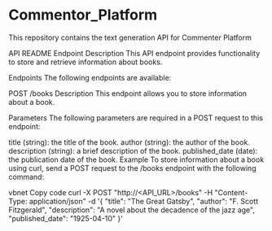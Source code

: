 # Commentor_Platform
This repository contains the text generation API for Commenter Platform 

API README
Endpoint Description
This API endpoint provides functionality to store and retrieve information about books.

Endpoints
The following endpoints are available:

POST /books
Description
This endpoint allows you to store information about a book.

Parameters
The following parameters are required in a POST request to this endpoint:

title (string): the title of the book.
author (string): the author of the book.
description (string): a brief description of the book.
published_date (date): the publication date of the book.
Example
To store information about a book using curl, send a POST request to the /books endpoint with the following command:

vbnet
Copy code
curl -X POST "http://<API_URL>/books" -H "Content-Type: application/json" -d '{
  "title": "The Great Gatsby",
  "author": "F. Scott Fitzgerald",
  "description": "A novel about the decadence of the jazz age",
  "published_date": "1925-04-10"
}'
